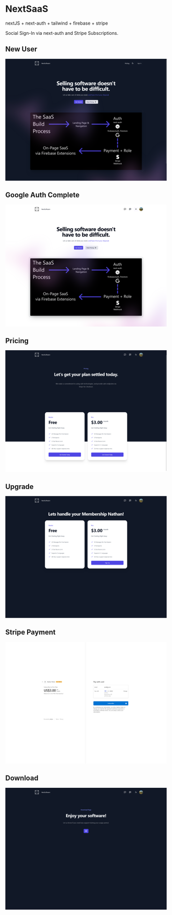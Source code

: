 # NextSaaS

nextJS + next-auth + tailwind + firebase + stripe

Social Sign-In via next-auth and Stripe Subscriptions.

## New User
![New User](./NewUser1.png)
## Google Auth Complete
![Registered User](./RegUser.png)
## Pricing
![Registered User](./pricing.png)
## Upgrade
![Registered User](./registerUpgrade.png)
## Stripe Payment
![Registered User](./stripePay.png)
## Download
![Registered User](./downloadSaaS.png)

